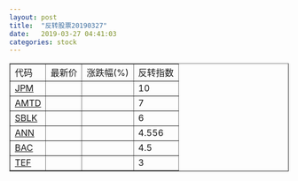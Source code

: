 ```yaml
---
layout: post
title:  "反转股票20190327"
date:   2019-03-27 04:41:03
categories: stock
---
```


<script type="text/javascript">
var stockList = []
stockList.push('gb_jpm');
stockList.push('gb_amtd');
stockList.push('gb_sblk');
stockList.push('gb_ann');
stockList.push('gb_bac');
stockList.push('gb_tef');
</script>

<table border="1">
 <tr>
 <td>代码</td>
  <td>最新价</td>
  <td>涨跌幅(%)</td>
 <td>反转指数</td>
</tr>
  <tr id="jpm"><td><a href="http://stock.finance.sina.com.cn/usstock/quotes/JPM.html" target="_blank">JPM</a></td><td></td><td></td><td>10</td></tr>
  <tr id="amtd"><td><a href="http://stock.finance.sina.com.cn/usstock/quotes/AMTD.html" target="_blank">AMTD</a></td><td></td><td></td><td>7</td></tr>
  <tr id="sblk"><td><a href="http://stock.finance.sina.com.cn/usstock/quotes/SBLK.html" target="_blank">SBLK</a></td><td></td><td></td><td>6</td></tr>
  <tr id="ann"><td><a href="http://stock.finance.sina.com.cn/usstock/quotes/ANN.html" target="_blank">ANN</a></td><td></td><td></td><td>4.556</td></tr>
  <tr id="bac"><td><a href="http://stock.finance.sina.com.cn/usstock/quotes/BAC.html" target="_blank">BAC</a></td><td></td><td></td><td>4.5</td></tr>
  <tr id="tef"><td><a href="http://stock.finance.sina.com.cn/usstock/quotes/TEF.html" target="_blank">TEF</a></td><td></td><td></td><td>3</td></tr>
</table>
